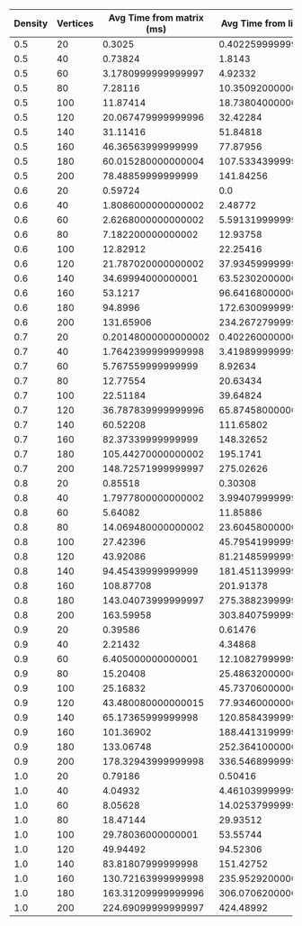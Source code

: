 Density | Vertices | Avg Time from matrix (ms) | Avg Time from list (ms) | Avg Edges
---|---|---|---|---
0.5 | 20 | 0.3025 | 0.40225999999999995 | 60.4
0.5 | 40 | 0.73824 | 1.8143 | 130.2
0.5 | 60 | 3.1780999999999997 | 4.92332 | 203.0
0.5 | 80 | 7.28116 | 10.350920000000002 | 280.0
0.5 | 100 | 11.87414 | 18.738040000000005 | 361.0
0.5 | 120 | 20.067479999999996 | 32.42284 | 439.4
0.5 | 140 | 31.11416 | 51.84818 | 518.8
0.5 | 160 | 46.36563999999999 | 77.87956 | 598.2
0.5 | 180 | 60.015280000000004 | 107.53343999999997 | 678.8
0.5 | 200 | 78.48859999999999 | 141.84256 | 757.8
0.6 | 20 | 0.59724 | 0.0 | 60.2
0.6 | 40 | 1.8086000000000002 | 2.48772 | 130.0
0.6 | 60 | 2.6268000000000002 | 5.591319999999999 | 204.6
0.6 | 80 | 7.182200000000002 | 12.93758 | 285.2
0.6 | 100 | 12.82912 | 22.25416 | 365.6
0.6 | 120 | 21.787020000000002 | 37.934599999999996 | 444.0
0.6 | 140 | 34.69994000000001 | 63.52302000000001 | 525.8
0.6 | 160 | 53.1217 | 96.64168000000001 | 607.2
0.6 | 180 | 94.8996 | 172.63009999999997 | 686.8
0.6 | 200 | 131.65906 | 234.26727999999997 | 769.4
0.7 | 20 | 0.20148000000000002 | 0.40226000000000006 | 61.0
0.7 | 40 | 1.7642399999999998 | 3.4198999999999997 | 134.0
0.7 | 60 | 5.767559999999999 | 8.92634 | 210.6
0.7 | 80 | 12.77554 | 20.63434 | 291.4
0.7 | 100 | 22.51184 | 39.64824 | 370.2
0.7 | 120 | 36.787839999999996 | 65.87458000000001 | 448.2
0.7 | 140 | 60.52208 | 111.65802 | 529.4
0.7 | 160 | 82.37339999999999 | 148.32652 | 610.2
0.7 | 180 | 105.44270000000002 | 195.1741 | 689.0
0.7 | 200 | 148.72571999999997 | 275.02626 | 771.4
0.8 | 20 | 0.85518 | 0.30308 | 61.4
0.8 | 40 | 1.7977800000000002 | 3.9940799999999994 | 136.6
0.8 | 60 | 5.64082 | 11.85886 | 212.4
0.8 | 80 | 14.069480000000002 | 23.604580000000002 | 294.0
0.8 | 100 | 27.42396 | 45.79541999999999 | 373.6
0.8 | 120 | 43.92086 | 81.21485999999999 | 454.2
0.8 | 140 | 94.45439999999999 | 181.45113999999995 | 534.6
0.8 | 160 | 108.87708 | 201.91378 | 614.2
0.8 | 180 | 143.04073999999997 | 275.38823999999994 | 695.8
0.8 | 200 | 163.59958 | 303.84075999999993 | 773.0
0.9 | 20 | 0.39586 | 0.61476 | 63.4
0.9 | 40 | 2.21432 | 4.34868 | 135.2
0.9 | 60 | 6.405000000000001 | 12.108279999999999 | 217.4
0.9 | 80 | 15.20408 | 25.486320000000003 | 297.4
0.9 | 100 | 25.16832 | 45.73706000000001 | 377.4
0.9 | 120 | 43.480080000000015 | 77.93460000000002 | 456.2
0.9 | 140 | 65.17365999999998 | 120.85843999999997 | 537.0
0.9 | 160 | 101.36902 | 188.44131999999993 | 619.4
0.9 | 180 | 133.06748 | 252.36410000000006 | 696.0
0.9 | 200 | 178.32943999999998 | 336.54689999999994 | 777.6
1.0 | 20 | 0.79186 | 0.50416 | 62.6
1.0 | 40 | 4.04932 | 4.461039999999999 | 139.6
1.0 | 60 | 8.05628 | 14.025379999999998 | 217.4
1.0 | 80 | 18.47144 | 29.93512 | 296.4
1.0 | 100 | 29.78036000000001 | 53.55744 | 379.0
1.0 | 120 | 49.94492 | 94.52306 | 457.8
1.0 | 140 | 83.81807999999998 | 151.42752 | 538.4
1.0 | 160 | 130.72163999999998 | 235.95292000000003 | 619.6
1.0 | 180 | 163.31209999999996 | 306.0706200000001 | 697.6
1.0 | 200 | 224.69099999999997 | 424.48992 | 779.2

